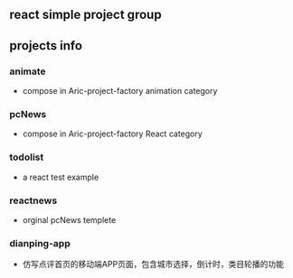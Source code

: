 ## react simple project group

## projects info

### animate
- compose in Aric-project-factory animation category

### pcNews
- compose in Aric-project-factory React category

### todolist
- a react test example

### reactnews
- orginal pcNews templete

### dianping-app
- 仿写点评首页的移动端APP页面，包含城市选择，倒计时，类目轮播的功能

